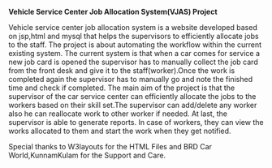 <b>Vehicle Service Center Job Allocation System(VJAS) Project</b>

Vehicle service center job allocation system is a website developed based on jsp,html and mysql that helps the supervisors to efficiently allocate jobs to the staff. The project is about automating the workflow within the current existing system. The current system is that when a car comes for service a new job card is opened the supervisor has to manually collect the job card from the front desk and give it to the staff(worker).Once the work is completed again the supervisor has to manually go and note the finished time and check if completed.  The main aim of the project is that the supervisor of the car service center can efficiently allocate the jobs to the workers based on their skill set.The supervisor can add/delete any worker also he can reallocate work to other worker if needed. At last, the supervisor is able to generate reports. In case of workers, they can view the works allocated to them and start the work when they get notified.

Special thanks to W3layouts for the HTML Files and BRD Car World,KunnamKulam for the Support and Care.
